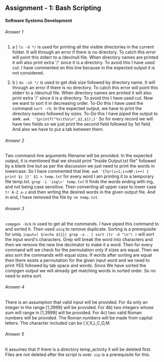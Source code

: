 ## Assignment - 1: Bash Scripting
#### Software Systems Development

###### Answer 1
1. a ) `ls -d */` is used for printing all the visible directories in the current folder.
It will through an error if there is no directory. To catch this error will point this stderr to a /dev/null file. When directory names are printed it will also print extra '/' since it is a directory. To avoid this I have used cut. I have commented on this line because in the expected output it is not considered.  

1. b ) `du -sh */` is used to get disk size followed by directory name. It will through an error if there is no directory. To catch this error will point this stderr to a /dev/null file. When directory names are printed it will also print extra '/' since it is a directory. To avoid this I have used cut. Now we want to sort it in decreasing order. To-Do this I have used the command `sort -rh`. In the expected output, we have to print the directory names followed by sizes. To-Do this I have piped the output to awk. `awk  '{printf("%s\t%s\n",$2,$1);}'` So for every record we will have two fields so we just print the second field followed by 1st field. And also we have to put a tab between them.

###### Answer 2
Two command-line arguments filename will be provided.
In the expected output, it is mentioned that we should print "Inside Output.txt file" followed by a blank line but as per the discussion we just need to print the words in lowercase. So I have commented that line. `awk '{for(i=1;i<=NF;i++) { print $i }}' $1 > temp.txt` for every word I am printing it to a temporary file temp.txt. `grep -i 'ing\>' temp.txt` It finds the words ending with ing, and not being case sensitive. Then converting all upper case to lower case `tr A-Z a-z`  and then writing the desired words in the given output file. And in end, I have removed the file by `rm temp.txt`.

###### Answer 3
`compgen -bck` is used to get all the commands. I have piped this command to and sorted it. Then used `uniq` to remove duplicate. Sorting is a prerequisite for uniq. `input=( $(echo ${1}| grep -o . | sort |tr -d "\n") )` will sort the input word's characters. Grep will break the word into characters and then we remove the new line decimator to make it a word. Then for every command will we check for the permutation only if sizes are equal. Then we also sort the commands with equal sizes. If words after sorting are equal then there exists a permutation for the given input word and we need to print YES followed by tab space and words. Since We have sorted the compgen output we will already get matching words in sorted order. So no need to extra sort.

###### Answer 4
There is an assumption that valid input will be provided. For 4a only an integer in the range [1,3999] will be provided. For 4b) two integers whose sum will range in [1,3999] will be provided.
For 4c) two valid Roman numbers will be provided. The Roman numbers will be made from capital letters. The character included can be I,V,X,L,C,D,M.

###### Answer 5
It assumes that if there is a directory temp_activity it will be deleted first. Files are not deleted after the script is over. `zip` is a prerequisite for this.  